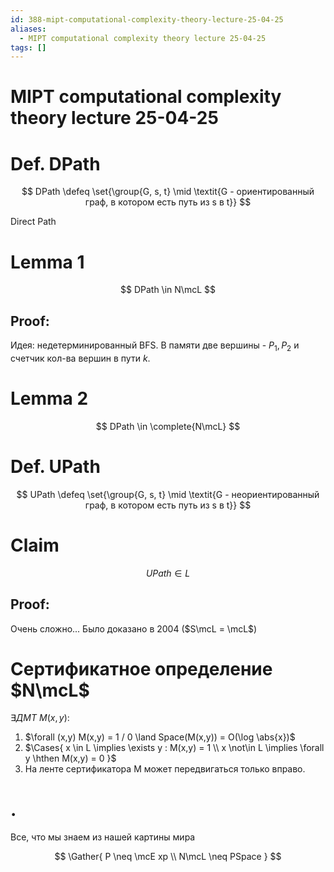 ```yaml
---
id: 388-mipt-computational-complexity-theory-lecture-25-04-25
aliases:
  - MIPT computational complexity theory lecture 25-04-25
tags: []
---
```


# MIPT computational complexity theory lecture 25-04-25

# Def. DPath

$$
DPath \defeq \set{\group{G, s, t} \mid \textit{G - ориентированный граф, в котором есть путь из s в t}}
$$

Direct Path

# Lemma 1

$$
DPath \in N\mcL
$$

## Proof:

Идея: недетерминированный BFS.
В памяти две вершины - $P_1, P_2$ и счетчик кол-ва вершин в пути $k$.

# Lemma 2

$$
DPath \in \complete{N\mcL}
$$

# Def. UPath

$$
UPath \defeq \set{\group{G, s, t} \mid \textit{G - неориентированный граф, в котором есть путь из s в t}}
$$

# Claim

$$
UPath \in L
$$

## Proof:

Очень сложно...
Было доказано в 2004 ($S\mcL = \mcL$)

# Сертификатное определение $N\mcL$

$\exists ДМТ\ M(x,y):$

1. $\forall (x,y) M(x,y) = 1 / 0 \land Space(M(x,y)) = O(\log \abs{x})$
2. $\Cases{
   x \in L \implies \exists y : M(x,y) = 1 \\
   x \not\in L \implies \forall y \hthen M(x,y) = 0
   }$
3. На ленте сертификатора M может передвигаться только вправо.

# .

Все, что мы знаем из нашей картины мира

$$
\Gather{
P \neq \mcE xp \\
N\mcL \neq PSpace
}
$$
